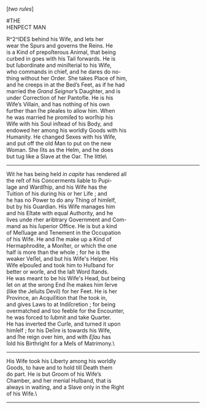 [*two rules*]

#THE\
HENPECT MAN

R^2^IDES behind his Wife, and lets her\
wear the Spurs and governs the Reins.  He\
is a Kind of prepoſterous Animal, that being\
curbed in goes with his Tail forwards.  He is\
but ſubordinate and miniſterial to his Wife,\
who commands in chief, and he dares do no-\
thing without her Order. She takes Place of him,\
and he creeps in at the Bed’s Feet, as if he had\
married the *Grand Seignor*’s Daughter, and is\
under Correction of her Pantofle.  He is his\
Wife’s Villain, and has nothing of his own\
further than ſhe pleaſes to allow him.  When\
he was married he promiſed to worſhip his\
Wife with his Soul inſtead of his Body, and\
endowed her among his worldly Goods with his\
Humanity.  He changed Sexes with his Wife,\
and put off the old Man to put on the new\
Woman.  She ſits as the Helm, and he does\
but tug like a Slave at the Oar.  The little\


---


Wit he has being held *in capite* has rendered all\
the reſt of his Concerments liable to Pupi-\
lage and Wardſhip, and his Wife has the\
Tuition of his during his or her Life ; and\
he has no Power to do any Thing of himſelf,\
but by his Guardian.  His Wife manages him\
and his Eſtate with equal Authority, and he\
lives unde rher aribtrary Government and Com-\
mand as his ſuperior Office.  He is but a kind\
of Meſſuage and Tenement in the Occupation\
of his Wife.  He and ſhe make up a Kind of\
Hermaphrodite, a Monſter, or which the one\
half is more than the whole ; for he is the\
weaker Veſſel, and but his Wife's Helper.  His\
Wife eſpouſed and took him to Huſband for\
better or worſe, and the laſt Word ſtands.\
He was meant to be his Wife's Head, but being\
ſet on at the wrong End ſhe makes him ſerve\
(like the Jeſuits Devil) for her Feet.  He is her\
Province, an Acquiſition that ſhe took in,\
and gives Laws to at Indiſcretion ; for being\
overmatched and too feeble for the Encounter,\
he was forced to ſubmit and take Quarter.\
He has inverted the Curſe, and turned it upon\
himſelf ; for his Deſire is towards his Wife,\
and ſhe reign over him, and with *Eſau* has\
ſold his Birthright for a Meſs of Matrimony.\


---


His Wife took his Liberty among his worldly\
Goods, to have and to hold till Death them\
do part.  He is but Groom of his Wife’s\
Chamber, and her menial Huſband, that is\
always in waiting, and a Slave only in the Right\
of his Wife.\


---


